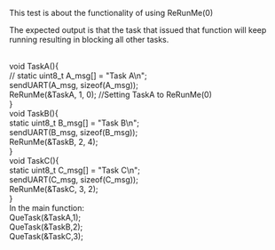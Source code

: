 This test is about the functionality of using ReRunMe(0) 

The expected output is that the task that issued that function will keep running resulting in blocking all other tasks.

<br>
void TaskA(){<br>
	//
	static uint8_t A_msg[] = "Task A\n"; <br>
	sendUART(A_msg, sizeof(A_msg));<br>
	ReRunMe(&TaskA, 1, 0);  //Setting TaskA to ReRunMe(0)<br>
}
<br>
void TaskB(){
<br>
	static uint8_t B_msg[] = "Task B\n";<br>
	sendUART(B_msg, sizeof(B_msg));<br>
	ReRunMe(&TaskB, 2, 4); <br>
}
<br>
void TaskC(){<br>
	static uint8_t C_msg[] = "Task C\n";
	<br>
	sendUART(C_msg, sizeof(C_msg));
	<br>
	ReRunMe(&TaskC, 3, 2); 
	<br>
}

<br>
In the main function:
<br>
  QueTask(&TaskA,1);
  <br>
QueTask(&TaskB,2);
<br>
QueTask(&TaskC,3);
<br>
